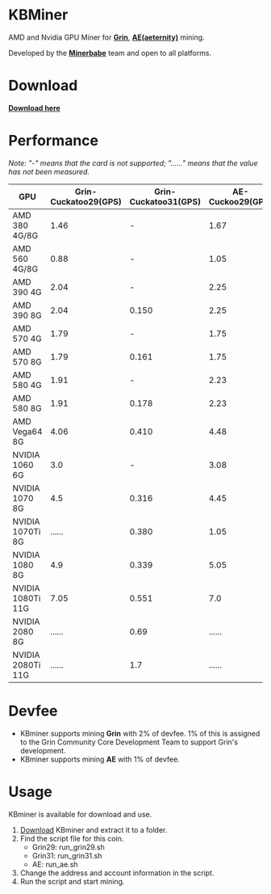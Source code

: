 # KBMiner
AMD and Nvidia GPU Miner for [**Grin**](https://grin-tech.org/), [**AE(aeternity)**](https://aeternity.com/) mining. 

Developed by the [**Minerbabe**](https://minerbabe.com) team and open to all platforms.

# Download
[**Download here**](https://github.com/mcarloai/minerbabe-kbminer/releases)

# Performance
_Note: "-" means that the card is not supported; "......" means that the value has not been measured._

GPU | Grin-Cuckatoo29(GPS) | Grin-Cuckatoo31(GPS) | AE-Cuckoo29(GPS)
------------ | ------------- |------------- |------------- 
AMD 380 4G/8G | 1.46 | - | 1.67
AMD 560 4G/8G | 0.88 | - | 1.05
AMD 390 4G | 2.04 | - | 2.25
AMD 390 8G | 2.04 | 0.150 | 2.25
AMD 570 4G | 1.79 | - | 1.75
AMD 570 8G | 1.79 | 0.161 | 1.75
AMD 580 4G | 1.91 | - | 2.23
AMD 580 8G | 1.91 | 0.178 | 2.23
AMD Vega64 8G | 4.06 | 0.410 | 4.48
NVIDIA 1060 6G | 3.0 | - | 3.08
NVIDIA 1070 8G | 4.5 | 0.316 | 4.45
NVIDIA 1070Ti 8G | ...... | 0.380 | 1.05
NVIDIA 1080 8G | 4.9 | 0.339 | 5.05
NVIDIA 1080Ti 11G | 7.05 | 0.551 | 7.0
NVIDIA 2080 8G | ...... | 0.69 | ......
NVIDIA 2080Ti 11G | ...... | 1.7 | ......


# Devfee
* KBminer supports mining **Grin** with 2% of devfee. 1% of this is assigned to the Grin Community Core Development Team to support Grin's development.
* KBminer supports mining **AE** with 1% of devfee.

# Usage
KBminer is available for download and use.

1. [Download](https://github.com/mcarloai/minerbabe-kbminer/releases) KBminer and extract it to a folder.
2. Find the script file for this coin.
   * Grin29: run_grin29.sh
   * Grin31: run_grin31.sh
   * AE: run_ae.sh
3. Change the address and account information in the script.
4. Run the script and start mining.

